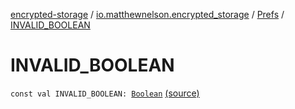 [encrypted-storage](../../index.md) / [io.matthewnelson.encrypted_storage](../index.md) / [Prefs](index.md) / [INVALID_BOOLEAN](./-i-n-v-a-l-i-d_-b-o-o-l-e-a-n.md)

# INVALID_BOOLEAN

`const val INVALID_BOOLEAN: `[`Boolean`](https://kotlinlang.org/api/latest/jvm/stdlib/kotlin/-boolean/index.html) [(source)](https://github.com/05nelsonm/encrypted-storage/blob/master/encrypted-storage/src/main/java/io/matthewnelson/encrypted_storage/Prefs.kt#L49)